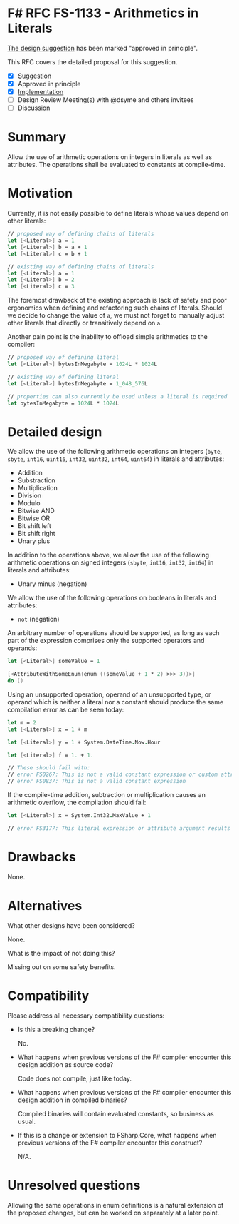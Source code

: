 # F# RFC FS-1133 - Arithmetics in Literals

[The design suggestion](https://github.com/fsharp/fslang-suggestions/issues/539) has been marked "approved in principle".

This RFC covers the detailed proposal for this suggestion.

- [x] [Suggestion](https://github.com/fsharp/fslang-suggestions/issues/539)
- [x] Approved in principle
- [x] [Implementation](https://github.com/dotnet/fsharp/pull/14370)
- [ ] Design Review Meeting(s) with @dsyme and others invitees
- [ ] Discussion

# Summary

Allow the use of arithmetic operations on integers in literals as well as attributes. The operations shall be evaluated to constants at compile-time.

# Motivation

Currently, it is not easily possible to define literals whose values depend on other literals:

```fsharp
// proposed way of defining chains of literals
let [<Literal>] a = 1
let [<Literal>] b = a + 1
let [<Literal>] c = b + 1

// existing way of defining chains of literals
let [<Literal>] a = 1
let [<Literal>] b = 2
let [<Literal>] c = 3
```

The foremost drawback of the existing approach is lack of safety and poor ergonomics when defining and refactoring such chains of literals. Should we decide to change the value of `a`, we must not forget to manually adjust other literals that directly or transitively depend on `a`.

Another pain point is the inability to offload simple arithmetics to the compiler:

```fsharp
// proposed way of defining literal
let [<Literal>] bytesInMegabyte = 1024L * 1024L

// existing way of defining literal
let [<Literal>] bytesInMegabyte = 1_048_576L

// properties can also currently be used unless a literal is required
let bytesInMegabyte = 1024L * 1024L
```

# Detailed design

We allow the use of the following arithmetic operations on integers (`byte`, `sbyte`, `int16`, `uint16`, `int32`, `uint32`, `int64`, `uint64`) in literals and attributes:

- Addition
- Substraction
- Multiplication
- Division
- Modulo
- Bitwise AND
- Bitwise OR
- Bit shift left
- Bit shift right
- Unary plus

In addition to the operations above, we allow the use of the following arithmetic operations on signed integers (`sbyte`, `int16`, `int32`, `int64`) in literals and attributes:

- Unary minus (negation)

We allow the use of the following operations on booleans in literals and attributes:

- `not` (negation)

An arbitrary number of operations should be supported, as long as each part of the expression comprises only the supported operators and operands:

```fsharp
let [<Literal>] someValue = 1

[<AttributeWithSomeEnum(enum ((someValue + 1 * 2) >>> 3))>]
do ()
```

Using an unsupported operation, operand of an unsupported type, or operand which is neither a literal nor a constant should produce the same compilation error as can be seen today:

```fsharp
let m = 2
let [<Literal>] x = 1 + m

let [<Literal>] y = 1 + System.DateTime.Now.Hour

let [<Literal>] f = 1. + 1.

// These should fail with:
// error FS0267: This is not a valid constant expression or custom attribute value
// error FS0837: This is not a valid constant expression
```

If the compile-time addition, subtraction or multiplication causes an arithmetic overflow, the compilation should fail:

```fsharp
let [<Literal>] x = System.Int32.MaxValue + 1

// error FS3177: This literal expression or attribute argument results in an arithmetic overflow.
```

# Drawbacks

None.

# Alternatives

What other designs have been considered?

None.

What is the impact of not doing this?

Missing out on some safety benefits.

# Compatibility

Please address all necessary compatibility questions:

* Is this a breaking change?

  No.

* What happens when previous versions of the F# compiler encounter this design addition as source code?

  Code does not compile, just like today.

* What happens when previous versions of the F# compiler encounter this design addition in compiled binaries?

  Compiled binaries will contain evaluated constants, so business as usual.

* If this is a change or extension to FSharp.Core, what happens when previous versions of the F# compiler encounter this construct?

  N/A.

# Unresolved questions

Allowing the same operations in enum definitions is a natural extension of the proposed changes, but can be worked on separately at a later point.
